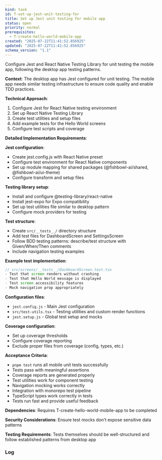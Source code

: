 ```yaml
---
kind: task
id: T-set-up-jest-unit-testing-for
title: Set up Jest unit testing for mobile app
status: open
priority: normal
prerequisites:
  - T-create-hello-world-mobile-app
created: "2025-07-22T11:41:52.856925"
updated: "2025-07-22T11:41:52.856925"
schema_version: "1.1"
---
```


Configure Jest and React Native Testing Library for unit testing the mobile app, following the desktop app testing patterns.

**Context**: The desktop app has Jest configured for unit testing. The mobile app needs similar testing infrastructure to ensure code quality and enable TDD practices.

**Technical Approach**:

1. Configure Jest for React Native testing environment
2. Set up React Native Testing Library
3. Create test utilities and setup files
4. Add example tests for the Hello World screens
5. Configure test scripts and coverage

**Detailed Implementation Requirements**:

**Jest configuration**:

- Create jest.config.js with React Native preset
- Configure test environment for React Native components
- Set up module mapping for shared packages (@fishbowl-ai/shared, @fishbowl-ai/ui-theme)
- Configure transform and setup files

**Testing library setup**:

- Install and configure @testing-library/react-native
- Install jest-expo for Expo compatibility
- Set up test utilities file similar to desktop pattern
- Configure mock providers for testing

**Test structure**:

- Create `src/__tests__/` directory structure
- Add test files for DashboardScreen and SettingsScreen
- Follow BDD testing patterns: describe/test structure with Given/When/Then comments
- Include navigation testing examples

**Example test implementation**:

```typescript
// src/screens/__tests__/DashboardScreen.test.tsx
- Test that screen renders without crashing
- Test that Hello World message is displayed
- Test screen accessibility features
- Mock navigation prop appropriately
```

**Configuration files**:

- `jest.config.js` - Main Jest configuration
- `src/test-utils.tsx` - Testing utilities and custom render functions
- `jest.setup.js` - Global test setup and mocks

**Coverage configuration**:

- Set up coverage thresholds
- Configure coverage reporting
- Exclude proper files from coverage (config, types, etc.)

**Acceptance Criteria**:

- `pnpm test` runs all mobile unit tests successfully
- Tests pass with meaningful assertions
- Coverage reports are generated properly
- Test utilities work for component testing
- Navigation mocking works correctly
- Integration with monorepo test pipeline
- TypeScript types work correctly in tests
- Tests run fast and provide useful feedback

**Dependencies**: Requires T-create-hello-world-mobile-app to be completed

**Security Considerations**: Ensure test mocks don't expose sensitive data patterns

**Testing Requirements**: Tests themselves should be well-structured and follow established patterns from desktop app

### Log
